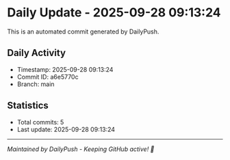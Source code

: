 # Daily Update - 2025-09-28 09:13:24

This is an automated commit generated by DailyPush.

## Daily Activity
- Timestamp: 2025-09-28 09:13:24
- Commit ID: a6e5770c
- Branch: main

## Statistics
- Total commits: 5
- Last update: 2025-09-28 09:13:24

---
*Maintained by DailyPush - Keeping GitHub active! 🚀*
